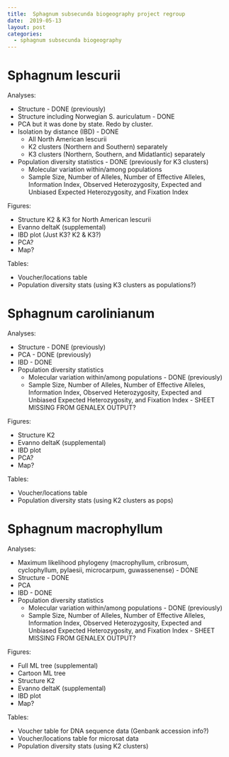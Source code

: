 ```yaml
---
title:  Sphagnum subsecunda biogeography project regroup
date:  2019-05-13
layout: post
categories:
  - sphagnum subsecunda biogeography
---
```


# Sphagnum lescurii

Analyses:
  * Structure - DONE (previously)
  * Structure including Norwegian S. auriculatum - DONE
  * PCA but it was done by state. Redo by cluster.
  * Isolation by distance (IBD) - DONE
    - All North American lescurii
    - K2 clusters (Northern and Southern) separately
    - K3 clusters (Northern, Southern, and Midatlantic) separately
  * Population diversity statistics - DONE (previously for K3 clusters)
    - Molecular variation within/among populations
    - Sample Size, Number of Alleles, Number of Effective Alleles, Information Index, Observed Heterozygosity, Expected and Unbiased Expected Heterozygosity, and Fixation Index

Figures:
  * Structure K2 & K3 for North American lescurii
  * Evanno deltaK (supplemental)
  * IBD plot (Just K3? K2 & K3?)
  * PCA?
  * Map?

Tables:
  * Voucher/locations table
  * Population diversity stats (using K3 clusters as populations?)

# Sphagnum carolinianum

Analyses:
  * Structure - DONE (previously)
  * PCA - DONE (previously)
  * IBD - DONE
  * Population diversity statistics
    - Molecular variation within/among populations - DONE (previously)
    - Sample Size, Number of Alleles, Number of Effective Alleles, Information Index, Observed Heterozygosity, Expected and Unbiased Expected Heterozygosity, and Fixation Index - SHEET MISSING FROM GENALEX OUTPUT?

Figures:
  * Structure K2
  * Evanno deltaK (supplemental)
  * IBD plot
  * PCA?
  * Map?

Tables:
  * Voucher/locations table
  * Population diversity stats (using K2 clusters as pops)

# Sphagnum macrophyllum

Analyses:
  * Maximum likelihood phylogeny (macrophyllum, cribrosum, cyclophyllum, pylaesii, microcarpum, guwassenense) - DONE
  * Structure - DONE
  * PCA
  * IBD - DONE
  * Population diversity statistics
    - Molecular variation within/among populations - DONE (previously)
    - Sample Size, Number of Alleles, Number of Effective Alleles, Information Index, Observed Heterozygosity, Expected and Unbiased Expected Heterozygosity, and Fixation Index - SHEET MISSING FROM GENALEX OUTPUT?

Figures:
  * Full ML tree (supplemental)
  * Cartoon ML tree
  * Structure K2
  * Evanno deltaK (supplemental)
  * IBD plot
  * Map?

Tables:
  * Voucher table for DNA sequence data (Genbank accession info?)
  * Voucher/locations table for microsat data
  * Population diversity stats (using K2 clusters)
